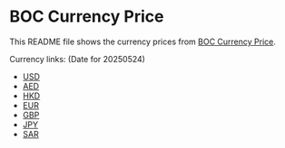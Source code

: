 # BOC Currency Price

This README file shows the currency prices from [BOC Currency Price](https://www.boc.cn/sourcedb/whpj/).

Currency links: (Date for 20250524)

- [USD](https://bocurrencyprice.techina.science/BOC_CURRENCY_PRICE/USD/20250524.json)
- [AED](https://bocurrencyprice.techina.science/BOC_CURRENCY_PRICE/AED/20250524.json)
- [HKD](https://bocurrencyprice.techina.science/BOC_CURRENCY_PRICE/HKD/20250524.json)
- [EUR](https://bocurrencyprice.techina.science/BOC_CURRENCY_PRICE/EUR/20250524.json)
- [GBP](https://bocurrencyprice.techina.science/BOC_CURRENCY_PRICE/GBP/20250524.json)
- [JPY](https://bocurrencyprice.techina.science/BOC_CURRENCY_PRICE/JPY/20250524.json)
- [SAR](https://bocurrencyprice.techina.science/BOC_CURRENCY_PRICE/SAR/20250524.json)
